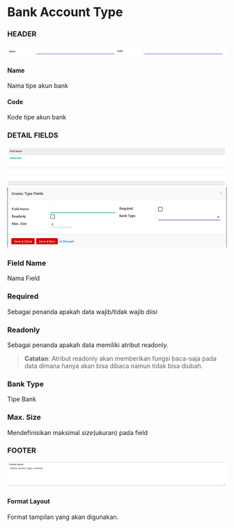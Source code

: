 # Bank Account Type

### <a name="bagian-header">HEADER</a>

![](../../img/bank-account-type/header.png)

#### <a name="field-name">Name</a>

Nama tipe akun bank

#### <a name="field-code">Code</a>

Kode tipe akun bank

### <a name="bagian-detail-fields">DETAIL FIELDS</a>

![](../../img/bank-account-type/detail-fields.png)
![](../../img/bank-account-type/detail-fields-form.png)

### <a name="bagian-detail-fields-name">Field Name</a>

Nama Field

### <a name="bagian-detail-fields-required">Required</a>

Sebagai penanda apakah data wajib/tidak wajib diisi

### <a name="bagian-detail-fields-readonly">Readonly</a>

Sebagai penanda apakah data memiliki atribut readonly.

> **Catatan**: Atribut readonly akan memberikan fungsi baca-saja pada data dimana hanya akan bisa dibaca namun tidak bisa diubah.

### <a name="bagian-detail-fields-bank-type-id">Bank Type</a>

Tipe Bank

### <a name="bagian-detail-fields-size">Max. Size</a>

Mendefinisikan maksimal *size*(ukuran) pada field


### <a name="bagian-footer">FOOTER</a>

![](../../img/bank-account-type/footer.png)

#### <a name="field-format-layout">Format Layout</a>

Format tampilan yang akan digunakan.
